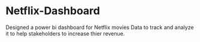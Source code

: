 # Netflix-Dashboard
Designed a power bi dashboard for Netflix movies Data to track and analyze it to help stakeholders to increase thier revenue.
